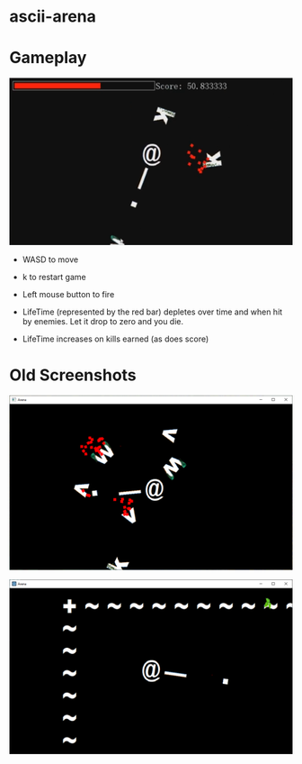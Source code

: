 # ascii-arena

# Gameplay
![Screenshot of ascii arena](Screenshots/current.png?raw=true "Screenshot of ascii arena")

* WASD to move
* k to restart game

* Left mouse button to fire
* LifeTime (represented by the red bar) depletes over time and when hit by enemies. Let it drop to zero and you die.
* LifeTime increases on kills earned (as does score)

# Old Screenshots
![Old Screenshot of ascii arena](Screenshots/1.png?raw=true "Old Screenshot of ascii arena")

![Older Screenshot of ascii arena](Screenshots/0.png?raw=true "Older Screenshot of ascii arena")
